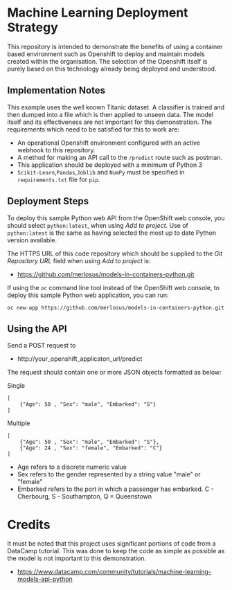 # Machine Learning Deployment Strategy

This repository is intended to demonstrate the benefits of using a container based environment such as Openshift to deploy and maintain models created within the organisation. The selection of the Openshift itself is purely  based on this technology already being deployed and understood.

## Implementation Notes

This example uses the well known Titanic dataset. A classifier is trained and then dumped into a file which is then applied to unseen data. The model itself and its effectiveness are not important for this demonstration. The requirements which need to be satisfied for this to work are:

* An operational Openshift environment configured with an active webhook to this repository.
* A method for making an API call to the ``/predict`` route such as postman.
* This application should be deployed with a minimum of Python 3
* ``Scikit-Learn``,``Pandas``,``Joblib`` and  ``NumPy`` must be specified in ``requirements.txt`` file for ``pip``.

## Deployment Steps

To deploy this sample Python web API from the OpenShift web console, you should select ``python:latest``, when using _Add to project_. Use of ``python:latest`` is the same as having selected the most up to date Python version available.

The HTTPS URL of this code repository which should be supplied to the _Git Repository URL_ field when using _Add to project_ is:

* https://github.com/merlosus/models-in-containers-python.git

If using the ``oc`` command line tool instead of the OpenShift web console, to deploy this sample Python web application, you can run:

```
oc new-app https://github.com/merlosus/models-in-containers-python.git
```
## Using the API

Send a POST request to

* http://your_openshift_applicaton_url/predict

The request should contain one or more JSON objects formatted as below:

Single
```
[
	{"Age": 50 , "Sex": "male", "Embarked": "S"}
]
```
Multiple
```
[
	{"Age": 50 , "Sex": "male", "Embarked": "S"},
	{"Age": 24 , "Sex": "female", "Embarked": "C"}
]
```
* Age refers to a discrete numeric value
* Sex refers to the gender represented by a string value "male" or "female"
* Embarked refers to the port in which a passenger has embarked. C - Cherbourg, S - Southampton, Q = Queenstown

# Credits

It must be noted that this project uses significant portions of code from a DataCamp tutorial.
This was done to keep the code as simple as possible as the model is not important to this demonstration.
* https://www.datacamp.com/community/tutorials/machine-learning-models-api-python
